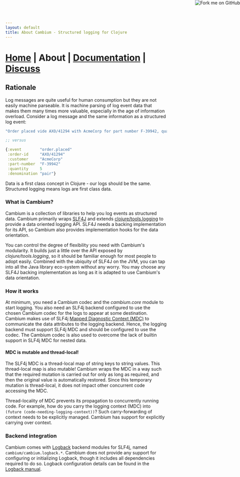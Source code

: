 ```yaml
---
layout: default
title: About Cambium - Structured logging for Clojure
---
```

# [Home](/) | About | [Documentation](/documentation.html) | [Discuss](/discuss.html)

## Rationale

Log messages are quite useful for human consumption but they are not easily machine parseable. It is machine parsing
of log event data that makes them many times more valuable, especially in the age of information overload. Consider a
log message and the same information as a structured log event:

```clojure
"Order placed vide AXO/41294 with AcmeCorp for part number F-39942, quantity 5 pairs"

;; versus

{:event        "order.placed"
 :order-id     "AXO/41294"
 :customer     "AcmeCorp"
 :part-number  "F-39942"
 :quantity     5
 :denomination "pair"}
```

Data is a first class concept in Clojure - our logs should be the same. Structured logging means logs are first class
data.


### What is Cambium?

Cambium is a collection of libraries to help you log events as structured data. Cambium primarily wraps
[SLF4J](https://www.slf4j.org/) and extends [clojure/tools.logging](https://github.com/clojure/tools.logging)
to provide a data oriented logging API. SLF4J needs a backing implementation for its API, so Cambium also provides
implementation hooks for the data orientation.

You can control the degree of flexibility you need with Cambium's modularity. It builds just a little over the API
exposed by _clojure/tools.logging_, so it should be familiar enough for most people to adopt easily. Combined with
the ubiquity of SLF4J on the JVM, you can tap into all the Java library eco-system without any worry. You may choose
any SLF4J backing implementation as long as it is adapted to use Cambium's data orientation.


### How it works

At minimum, you need a Cambium codec and the _cambium.core_ module to start logging. You also need an SLF4j backend
configured to use the chosen Cambium codec for the logs to appear at some destination. Cambium makes use of SLF4j
[Mapped Diagnostic Context (MDC)](https://www.slf4j.org/api/org/slf4j/MDC.html) to communicate the data attributes to
the logging backend. Hence, the logging backend must support SLF4j MDC and should be configured to use the codec.
The Cambium codec is also used to overcome the lack of builtin support in SLF4j MDC for nested data.

#### MDC is mutable and thread-local!

The SLF4j MDC is a thread-local map of string keys to string values. This thread-local map is also mutable! Cambium
wraps the MDC in a way such that the required mutation is carried out for only as long as required, and then the
original value is automatically restored. Since this temporary mutation is thread-local, it does not impact other
concurrent code accessing the MDC.

Thread-locality of MDC prevents its propagation to concurrently running code. For example, how do you carry the
logging context (MDC) into `(future (code-needing-logging-context))`? Such carry-forwarding of context needs to be
explicitly managed. Cambium has support for explicitly carrying over context.


### Backend integration

Cambium comes with [Logback](https://logback.qos.ch/) backend modules for SLF4j, named `cambium/cambium.logback.*`.
Cambium does not provide any support for configuring or initializing Logback, though it includes all dependencies
required to do so. Logback configuration details can be found in the [Logback manual](https://logback.qos.ch/manual/).


<a href='https://github.com/cambium-clojure'><img style='position: absolute; top: 0; right: 0; border: 0;' src='https://camo.githubusercontent.com/652c5b9acfaddf3a9c326fa6bde407b87f7be0f4/68747470733a2f2f73332e616d617a6f6e6177732e636f6d2f6769746875622f726962626f6e732f666f726b6d655f72696768745f6f72616e67655f6666373630302e706e67' alt='Fork me on GitHub' data-canonical-src='https://s3.amazonaws.com/github/ribbons/forkme_right_orange_ff7600.png'></a>
